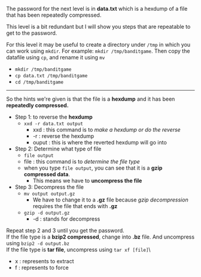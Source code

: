 The password for the next level is in **data.txt** which is a hexdump of a file that has been repeatedly compressed.

This level is a bit redundant but I will show you steps that are repeatable to get to the password. 

For this level it may be useful to create a directory under `/tmp` in which you can work using `mkdir`. For example: `mkdir /tmp/banditgame`. Then copy the datafile using `cp`, and rename it using `mv`
- `mkdir /tmp/banditgame`
- `cp data.txt /tmp/banditgame`
- `cd /tmp/banditgame`

- - -

So the hints we're given is that the file is a **hexdump** and it has been **repeatedly compressed.**
- Step 1: to reverse the **hexdump**
    -  `xxd -r data.txt output`
        - xxd : this command is to *make a hexdump or do the reverse*
        - -r : reverse the hexdump
        - ouput : this is where the reverted hexdump will go into
- Step 2: Determine what type of file 
    - `file output`
    - file : this command is to *determine the file type*
    - when you type `file output`, you can see that it is a **gzip compressed data**.  
        - This means we have to **uncompress the file**
- Step 3: Decompress the file
    - `mv output output.gz`
        - We have to change it to a **.gz** file because *gzip decompression* requires the file that ends with **.gz**
    - `gzip -d output.gz`
        - -d : stands for decompress 

Repeat step 2 and 3 until you get the password.\
If the file type is a **bzip2 compressed**, change into **.bz** file.  And uncompress using `bzip2 -d output.bz`\
If the file type is **tar file**, uncompress using `tar xf [file]`\
- x : represents to extract
- f : represents to force 
